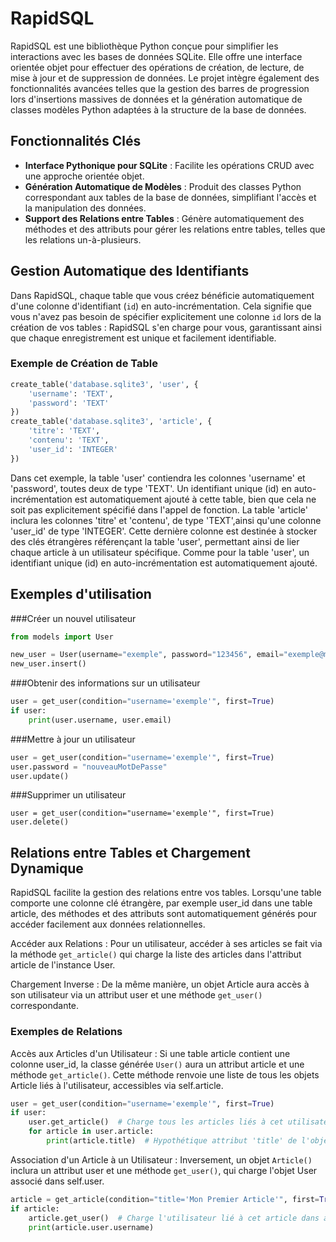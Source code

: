 # RapidSQL

RapidSQL est une bibliothèque Python conçue pour simplifier les interactions avec les bases de données SQLite. Elle offre une interface orientée objet pour effectuer des opérations de création, de lecture, de mise à jour et de suppression de données. Le projet intègre également des fonctionnalités avancées telles que la gestion des barres de progression lors d'insertions massives de données et la génération automatique de classes modèles Python adaptées à la structure de la base de données.

## Fonctionnalités Clés

- **Interface Pythonique pour SQLite** : Facilite les opérations CRUD avec une approche orientée objet.
- **Génération Automatique de Modèles** : Produit des classes Python correspondant aux tables de la base de données, simplifiant l'accès et la manipulation des données.
- **Support des Relations entre Tables** : Génère automatiquement des méthodes et des attributs pour gérer les relations entre tables, telles que les relations un-à-plusieurs.

## Gestion Automatique des Identifiants

Dans RapidSQL, chaque table que vous créez bénéficie automatiquement d'une colonne d'identifiant (`id`) en auto-incrémentation. Cela signifie que vous n'avez pas besoin de spécifier explicitement une colonne `id` lors de la création de vos tables : RapidSQL s'en charge pour vous, garantissant ainsi que chaque enregistrement est unique et facilement identifiable.

### Exemple de Création de Table

```python
create_table('database.sqlite3', 'user', {
    'username': 'TEXT',
    'password': 'TEXT'
})
create_table('database.sqlite3', 'article', {
    'titre': 'TEXT',
    'contenu': 'TEXT',
    'user_id': 'INTEGER'
})
```

Dans cet exemple, la table 'user' contiendra les colonnes 'username' et 'password', toutes deux de type 'TEXT'. Un identifiant unique (id) en auto-incrémentation est automatiquement ajouté à cette table, bien que cela ne soit pas explicitement spécifié dans l'appel de fonction.
La table 'article' inclura les colonnes 'titre' et 'contenu', de type 'TEXT',ainsi qu'une colonne 'user_id' de type 'INTEGER'. Cette dernière colonne est destinée à stocker des clés étrangères référençant la table 'user', permettant ainsi de lier chaque article à un utilisateur spécifique. Comme pour la table 'user', un identifiant unique (id) en auto-incrémentation est automatiquement ajouté.

## Exemples d'utilisation

###Créer un nouvel utilisateur

```python
from models import User

new_user = User(username="exemple", password="123456", email="exemple@mail.com")
new_user.insert()
```

###Obtenir des informations sur un utilisateur

```python
user = get_user(condition="username='exemple'", first=True)
if user:
    print(user.username, user.email)
```

###Mettre à jour un utilisateur

```python
user = get_user(condition="username='exemple'", first=True)
user.password = "nouveauMotDePasse"
user.update()
```

###Supprimer un utilisateur

```pyhton
user = get_user(condition="username='exemple'", first=True)
user.delete()
```

## Relations entre Tables et Chargement Dynamique

RapidSQL facilite la gestion des relations entre vos tables. Lorsqu'une table comporte une colonne clé étrangère, par exemple user_id dans une table article, des méthodes et des attributs sont automatiquement générés pour accéder facilement aux données relationnelles.

Accéder aux Relations : Pour un utilisateur, accéder à ses articles se fait via la méthode `get_article()` qui charge la liste des articles dans l'attribut article de l'instance User.

Chargement Inverse : De la même manière, un objet Article aura accès à son utilisateur via un attribut user et une méthode `get_user()` correspondante.

### Exemples de Relations

Accès aux Articles d'un Utilisateur : Si une table article contient une colonne user_id, la classe générée `User()` aura un attribut article et une méthode `get_article()`. Cette méthode renvoie une liste de tous les objets Article liés à l'utilisateur, accessibles via self.article.

```python
user = get_user(condition="username='exemple'", first=True)
if user:
    user.get_article()  # Charge tous les articles liés à cet utilisateur dans user.article
    for article in user.article:
        print(article.title)  # Hypothétique attribut 'title' de l'objet Article
```        

Association d'un Article à un Utilisateur : Inversement, un objet `Article()` inclura un attribut user et une méthode `get_user()`, qui charge l'objet User associé dans self.user.

```python
article = get_article(condition="title='Mon Premier Article'", first=True)
if article:
    article.get_user()  # Charge l'utilisateur lié à cet article dans article.user
    print(article.user.username)
```